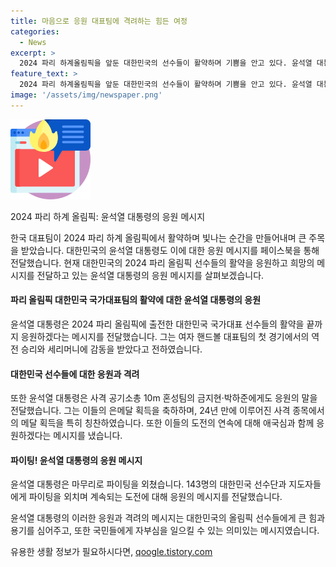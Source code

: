 ```yaml
---
title: 마음으로 응원 대표팀에 격려하는 힘든 여정
categories:
  - News
excerpt: >
  2024 파리 하계올림픽을 앞둔 대한민국의 선수들이 활약하며 기쁨을 안고 있다. 윤석열 대통령은 페이스북을 통해 올림픽 선수들에게 응원의 메시지를 전했으며, 사격에서 은메달을 획득한 선수들에게도 축하의 뜻을 전했다. 대통령은 선수들의 노력과 열정을 칭찬하며, 이들의 도전이 계속될 것을 믿고 함께 응원하겠다고 전했다.
feature_text: >
  2024 파리 하계올림픽을 앞둔 대한민국의 선수들이 활약하며 기쁨을 안고 있다. 윤석열 대통령은 페이스북을 통해 올림픽 선수들에게 응원의 메시지를 전했으며, 사격에서 은메달을 획득한 선수들에게도 축하의 뜻을 전했다. 대통령은 선수들의 노력과 열정을 칭찬하며, 이들의 도전이 계속될 것을 믿고 함께 응원하겠다고 전했다.
image: '/assets/img/newspaper.png'
---
```


<p><img src="/assets/img/news.png" alt="rentncar 속보" /></p>

<p>2024 파리 하계 올림픽: 윤석열 대통령의 응원 메시지</p>

<p>한국 대표팀이 2024 파리 하계 올림픽에서 활약하며 빛나는 순간을 만들어내며 큰 주목을 받았습니다. 대한민국의 윤석열 대통령도 이에 대한 응원 메시지를 페이스북을 통해 전달했습니다. 현재 대한민국의 2024 파리 올림픽 선수들의 활약을 응원하고 희망의 메시지를 전달하고 있는 윤석열 대통령의 응원 메시지를 살펴보겠습니다.</p>

<h4>파리 올림픽 대한민국 국가대표팀의 활약에 대한 윤석열 대통령의 응원</h4>

<p>윤석열 대통령은 2024 파리 올림픽에 출전한 대한민국 국가대표 선수들의 활약을 끝까지 응원하겠다는 메시지를 전달했습니다. 그는 여자 핸드볼 대표팀의 첫 경기에서의 역전 승리와 세리머니에 감동을 받았다고 전하였습니다.</p>

<h4>대한민국 선수들에 대한 응원과 격려</h4>

<p>또한 윤석열 대통령은 사격 공기소총 10m 혼성팀의 금지현·박하준에게도 응원의 말을 전달했습니다. 그는 이들의 은메달 획득을 축하하며, 24년 만에 이루어진 사격 종목에서의 메달 획득을 특히 칭찬하였습니다. 또한 이들의 도전의 연속에 대해 애국심과 함께 응원하겠다는 메시지를 냈습니다.</p>

<h4>파이팅! 윤석열 대통령의 응원 메시지</h4>

<p>윤석열 대통령은 마무리로 파이팅을 외쳤습니다. 143명의 대한민국 선수단과 지도자들에게 파이팅을 외치며 계속되는 도전에 대해 응원의 메시지를 전달했습니다.</p>

<p>윤석열 대통령의 이러한 응원과 격려의 메시지는 대한민국의 올림픽 선수들에게 큰 힘과 용기를 심어주고, 또한 국민들에게 자부심을 일으킬 수 있는 의미있는 메시지였습니다.</p>
유용한 생활 정보가 필요하시다면, <a href="https://qoogle.tistory.com" rel="dofollow">qoogle.tistory.com</a>


